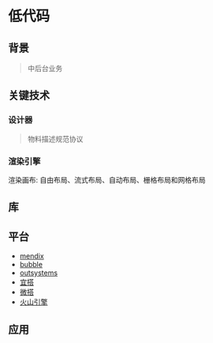 # 低代码

## 背景

> 中后台业务

## 关键技术

### 设计器

> 物料描述规范协议

### 渲染引擎

渲染画布: 自由布局、流式布局、自动布局、栅格布局和网格布局


## 库

## 平台

- [mendix](https://www.mendix.com/)
- [bubble](https://bubble.io/)
- [outsystems](https://www.outsystems.com/)
- [宜搭](https://www.aliyun.com/product/yida)
- [微搭](https://cloud.tencent.com/product/weda)
- [火山引擎](https://www.volcengine.com/)

## 应用
